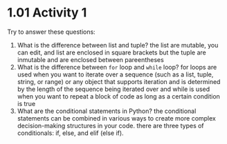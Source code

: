 # 1.01 Activity 1

Try to answer these questions:

1. What is the difference between list and tuple?
   the list are mutable, you can edit, and list are enclosed in square brackets but the tuple are inmutable and are enclosed between pareentheses
3. What is the difference between `for` loop and `while` loop?
   for loops are used when you want to iterate over a sequence (such as a list, tuple, string, or range) or any object that supports iteration and is determined by the length of the sequence being iterated over
   and while is used when you want to repeat a block of code as long as a certain condition is true
5. What are the conditional statements in Python?
   the conditional statements can be combined in various ways to create more complex decision-making structures in your code. there are three types of conditionals: if, else, and elif (else if).
